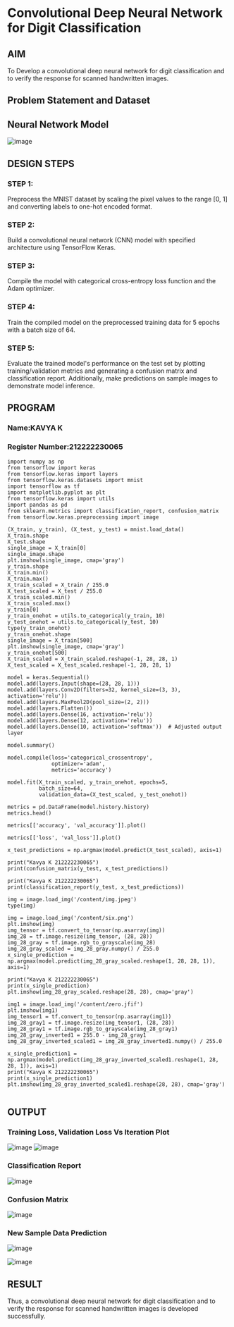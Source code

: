 # Convolutional Deep Neural Network for Digit Classification

## AIM

To Develop a convolutional deep neural network for digit classification and to verify the response for scanned handwritten images.

## Problem Statement and Dataset

## Neural Network Model

![image](https://github.com/kavyasenthamarai/mnist-classification/assets/118668727/d939cb90-63ec-41d8-b779-8e272c3059c8)


## DESIGN STEPS

### STEP 1:
Preprocess the MNIST dataset by scaling the pixel values to the range [0, 1] and converting labels to one-hot encoded format.

### STEP 2:
Build a convolutional neural network (CNN) model with specified architecture using TensorFlow Keras.

### STEP 3:
Compile the model with categorical cross-entropy loss function and the Adam optimizer.

### STEP 4:
Train the compiled model on the preprocessed training data for 5 epochs with a batch size of 64.

### STEP 5:
Evaluate the trained model's performance on the test set by plotting training/validation metrics and generating a confusion matrix and classification report. Additionally, make predictions on sample images to demonstrate model inference.


## PROGRAM

### Name:KAVYA K
### Register Number:212222230065

```
import numpy as np
from tensorflow import keras
from tensorflow.keras import layers
from tensorflow.keras.datasets import mnist
import tensorflow as tf
import matplotlib.pyplot as plt
from tensorflow.keras import utils
import pandas as pd
from sklearn.metrics import classification_report, confusion_matrix
from tensorflow.keras.preprocessing import image

(X_train, y_train), (X_test, y_test) = mnist.load_data()
X_train.shape
X_test.shape
single_image = X_train[0]
single_image.shape
plt.imshow(single_image, cmap='gray')
y_train.shape
X_train.min()
X_train.max()
X_train_scaled = X_train / 255.0
X_test_scaled = X_test / 255.0
X_train_scaled.min()
X_train_scaled.max()
y_train[0]
y_train_onehot = utils.to_categorical(y_train, 10)
y_test_onehot = utils.to_categorical(y_test, 10)
type(y_train_onehot)
y_train_onehot.shape
single_image = X_train[500]
plt.imshow(single_image, cmap='gray')
y_train_onehot[500]
X_train_scaled = X_train_scaled.reshape(-1, 28, 28, 1)
X_test_scaled = X_test_scaled.reshape(-1, 28, 28, 1)

model = keras.Sequential()
model.add(layers.Input(shape=(28, 28, 1)))
model.add(layers.Conv2D(filters=32, kernel_size=(3, 3), activation='relu'))
model.add(layers.MaxPool2D(pool_size=(2, 2)))
model.add(layers.Flatten())
model.add(layers.Dense(16, activation='relu'))
model.add(layers.Dense(12, activation='relu'))
model.add(layers.Dense(10, activation='softmax'))  # Adjusted output layer

model.summary()

model.compile(loss='categorical_crossentropy',
              optimizer='adam',
              metrics='accuracy')

model.fit(X_train_scaled, y_train_onehot, epochs=5,
          batch_size=64,
          validation_data=(X_test_scaled, y_test_onehot))

metrics = pd.DataFrame(model.history.history)
metrics.head()

metrics[['accuracy', 'val_accuracy']].plot()

metrics[['loss', 'val_loss']].plot()

x_test_predictions = np.argmax(model.predict(X_test_scaled), axis=1)

print("Kavya K 212222230065")
print(confusion_matrix(y_test, x_test_predictions))

print("Kavya K 212222230065")
print(classification_report(y_test, x_test_predictions))

img = image.load_img('/content/img.jpeg')
type(img)

img = image.load_img('/content/six.png')
plt.imshow(img)
img_tensor = tf.convert_to_tensor(np.asarray(img))
img_28 = tf.image.resize(img_tensor, (28, 28))
img_28_gray = tf.image.rgb_to_grayscale(img_28)
img_28_gray_scaled = img_28_gray.numpy() / 255.0
x_single_prediction = np.argmax(model.predict(img_28_gray_scaled.reshape(1, 28, 28, 1)), axis=1)

print("Kavya K 212222230065")
print(x_single_prediction)
plt.imshow(img_28_gray_scaled.reshape(28, 28), cmap='gray')

img1 = image.load_img('/content/zero.jfif')
plt.imshow(img1)
img_tensor1 = tf.convert_to_tensor(np.asarray(img1))
img_28_gray1 = tf.image.resize(img_tensor1, (28, 28))
img_28_gray1 = tf.image.rgb_to_grayscale(img_28_gray1)
img_28_gray_inverted1 = 255.0 - img_28_gray1
img_28_gray_inverted_scaled1 = img_28_gray_inverted1.numpy() / 255.0

x_single_prediction1 = np.argmax(model.predict(img_28_gray_inverted_scaled1.reshape(1, 28, 28, 1)), axis=1)
print("Kavya K 212222230065")
print(x_single_prediction1)
plt.imshow(img_28_gray_inverted_scaled1.reshape(28, 28), cmap='gray')


```
## OUTPUT

### Training Loss, Validation Loss Vs Iteration Plot

![image](https://github.com/kavyasenthamarai/mnist-classification/assets/118668727/9eb7625e-8e7e-46a8-be8c-56c7bb789b0d)
![image](https://github.com/kavyasenthamarai/mnist-classification/assets/118668727/b6255e59-4730-4963-bcda-995825cb442a)



### Classification Report

![image](https://github.com/kavyasenthamarai/mnist-classification/assets/118668727/dc964abf-bf72-4dab-b35d-bfa638b2899f)


### Confusion Matrix

![image](https://github.com/kavyasenthamarai/mnist-classification/assets/118668727/7de2c8fa-51f3-4e9a-9bb3-9ceef50d5f34)

### New Sample Data Prediction
![image](https://github.com/kavyasenthamarai/mnist-classification/assets/118668727/13d4c3a8-5c5e-4a13-936a-ccc6dbbb2319)

![image](https://github.com/kavyasenthamarai/mnist-classification/assets/118668727/e3805a2e-2b12-4a0b-8078-a34e3084c101)



## RESULT
Thus, a convolutional deep neural network for digit classification and to verify the response for scanned handwritten images is developed successfully.
